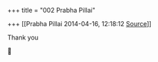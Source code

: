 +++
title = "002 Prabha Pillai"

+++
[[Prabha Pillai	2014-04-16, 12:18:12 [Source](https://groups.google.com/g/samskrita/c/9jWwGOBVWfk)]]



Thank you



